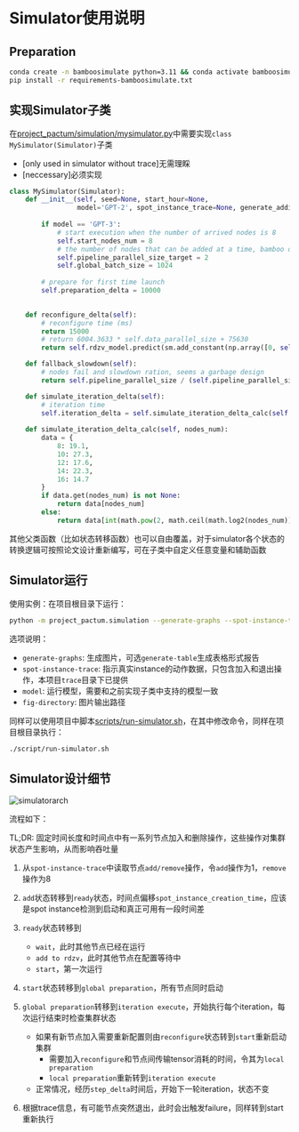 # Simulator使用说明

## Preparation

```sh
conda create -n bamboosimulate python=3.11 && conda activate bamboosimulate
pip install -r requirements-bamboosimulate.txt
```

## 实现Simulator子类

在[project_pactum/simulation/mysimulator.py](project_pactum/simulation/mysimulator.py)中需要实现`class MySimulator(Simulator)`子类

- [only used in simulator without trace]无需理睬
- [neccessary]必须实现

```py
class MySimulator(Simulator):
    def __init__(self, seed=None, start_hour=None,
                 model='GPT-2', spot_instance_trace=None, generate_addition_probabilities=False, removal_probability=None, generate_graphs=False):
    
        if model == 'GPT-3':
            # start execution when the number of arrived nodes is 8
            self.start_nodes_num = 8
            # the number of nodes that can be added at a time, bamboo do lazy reconfigure, not reconfig every time
            self.pipeline_parallel_size_target = 2
            self.global_batch_size = 1024
        
        # prepare for first time launch
        self.preparation_delta = 10000
    

    def reconfigure_delta(self):
        # reconfigure time (ms)
        return 15000
        # return 6004.3633 * self.data_parallel_size + 75630
        return self.rdzv_model.predict(sm.add_constant(np.array([0, self.data_parallel_size]))).item(1)

    def fallback_slowdown(self):
        # nodes fail and slowdown ration, seems a garbage design
        return self.pipeline_parallel_size / (self.pipeline_parallel_size - 1)

    def simulate_iteration_delta(self):
        # iteration time
        self.iteration_delta = self.simulate_iteration_delta_calc(self.data_parallel_size * self.pipeline_parallel_size)
    
    def simulate_iteration_delta_calc(self, nodes_num):
        data = {
            8: 19.1,
            10: 27.3,
            12: 17.6,
            14: 22.3,
            16: 14.7
        }
        if data.get(nodes_num) is not None:
            return data[nodes_num]
        else:
            return data[int(math.pow(2, math.ceil(math.log2(nodes_num))))]
```

其他父类函数（比如状态转移函数）也可以自由覆盖，对于simulator各个状态的转换逻辑可按照论文设计重新编写，可在子类中自定义任意变量和辅助函数

## Simulator运行

使用实例：在项目根目录下运行：

```sh
python -m project_pactum.simulation --generate-graphs --spot-instance-trace 'traces/p3-trace.csv' --model 'GPT-2' --fig-directory 'res/simulator'
```

选项说明：

- `generate-graphs`: 生成图片，可选`generate-table`生成表格形式报告
- `spot-instance-trace`: 指示真实instance的动作数据，只包含加入和退出操作，本项目`trace`目录下已提供
- `model`: 运行模型，需要和之前实现子类中支持的模型一致
- `fig-directory`: 图片输出路径

同样可以使用项目中脚本[scripts/run-simulator.sh](scripts/run-simulator.sh)，在其中修改命令，同样在项目根目录执行：

```sh
./script/run-simulator.sh
```

## Simulator设计细节

![simulatorarch](simulatorarch.png)

流程如下：

TL;DR: 固定时间长度和时间点中有一系列节点加入和删除操作，这些操作对集群状态产生影响，从而影响吞吐量

1. 从`spot-instance-trace`中读取节点`add/remove`操作，令`add`操作为1，`remove`操作为8
2. `add`状态转移到`ready`状态，时间点偏移`spot_instance_creation_time`，应该是spot instance检测到启动和真正可用有一段时间差
3. `ready`状态转移到
    - `wait`，此时其他节点已经在运行
    - `add to rdzv`，此时其他节点在配置等待中
    - `start`，第一次运行
4. `start`状态转移到`global preparation`，所有节点同时启动
5. `global preparation`转移到`iteration execute`，开始执行每个iteration，每次运行结束时检查集群状态
    - 如果有新节点加入需要重新配置则由`reconfigure`状态转到`start`重新启动集群
        - 需要加入`reconfigure`和节点间传输tensor消耗的时间，令其为`local preparation`
        - `local preparation`重新转到`iteration execute`
    - 正常情况，经历`step_delta`时间后，开始下一轮iteration，状态不变

7. 根据trace信息，有可能节点突然退出，此时会出触发failure，同样转到start重新执行

